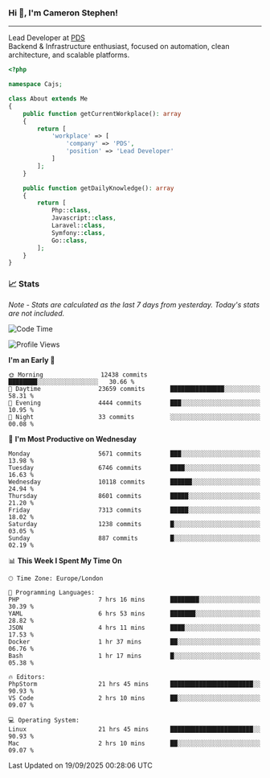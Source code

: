 ### Hi 👋, I'm Cameron Stephen!

---

Lead Developer at [PDS](https://prindatasolutions.co.uk)  
Backend & Infrastructure enthusiast, focused on automation, clean architecture, and scalable platforms.


```php
<?php

namespace Cajs;

class About extends Me
{
    public function getCurrentWorkplace(): array
    {
        return [
            'workplace' => [
                'company' => 'PDS',
                'position' => 'Lead Developer'
            ]
        ];
    }

    public function getDailyKnowledge(): array
    {
        return [
            Php::class,
            Javascript::class,
            Laravel::class,
            Symfony::class,
            Go::class,
        ];
    }
}
```

### 📈 Stats
<p><em>Note - Stats are calculated as the last 7 days from yesterday. Today's stats are not included.</em></p>


<!--START_SECTION:waka-->
![Code Time](http://img.shields.io/badge/Code%20Time-4%2C708%20hrs%2057%20mins-blue)

![Profile Views](http://img.shields.io/badge/Profile%20Views-0-blue)

**I'm an Early 🐤** 

```text
🌞 Morning                12438 commits       ████████░░░░░░░░░░░░░░░░░   30.66 % 
🌆 Daytime                23659 commits       ███████████████░░░░░░░░░░   58.31 % 
🌃 Evening                4444 commits        ███░░░░░░░░░░░░░░░░░░░░░░   10.95 % 
🌙 Night                  33 commits          ░░░░░░░░░░░░░░░░░░░░░░░░░   00.08 % 
```
📅 **I'm Most Productive on Wednesday** 

```text
Monday                   5671 commits        ███░░░░░░░░░░░░░░░░░░░░░░   13.98 % 
Tuesday                  6746 commits        ████░░░░░░░░░░░░░░░░░░░░░   16.63 % 
Wednesday                10118 commits       ██████░░░░░░░░░░░░░░░░░░░   24.94 % 
Thursday                 8601 commits        █████░░░░░░░░░░░░░░░░░░░░   21.20 % 
Friday                   7313 commits        █████░░░░░░░░░░░░░░░░░░░░   18.02 % 
Saturday                 1238 commits        █░░░░░░░░░░░░░░░░░░░░░░░░   03.05 % 
Sunday                   887 commits         █░░░░░░░░░░░░░░░░░░░░░░░░   02.19 % 
```


📊 **This Week I Spent My Time On** 

```text
🕑︎ Time Zone: Europe/London

💬 Programming Languages: 
PHP                      7 hrs 16 mins       ████████░░░░░░░░░░░░░░░░░   30.39 % 
YAML                     6 hrs 53 mins       ███████░░░░░░░░░░░░░░░░░░   28.82 % 
JSON                     4 hrs 11 mins       ████░░░░░░░░░░░░░░░░░░░░░   17.53 % 
Docker                   1 hr 37 mins        ██░░░░░░░░░░░░░░░░░░░░░░░   06.76 % 
Bash                     1 hr 17 mins        █░░░░░░░░░░░░░░░░░░░░░░░░   05.38 % 

🔥 Editors: 
PhpStorm                 21 hrs 45 mins      ███████████████████████░░   90.93 % 
VS Code                  2 hrs 10 mins       ██░░░░░░░░░░░░░░░░░░░░░░░   09.07 % 

💻 Operating System: 
Linux                    21 hrs 45 mins      ███████████████████████░░   90.93 % 
Mac                      2 hrs 10 mins       ██░░░░░░░░░░░░░░░░░░░░░░░   09.07 % 
```


 Last Updated on 19/09/2025 00:28:06 UTC
<!--END_SECTION:waka-->
